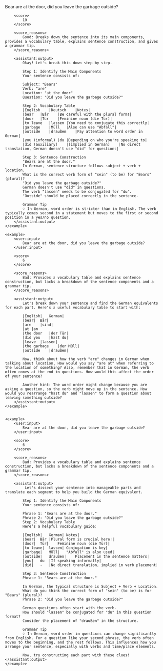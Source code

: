 <examples>
    <example>
        <user:input>
            Bear are at the door, did you leave the garbage outside?
        </user:input>
    
        <score>
            10
        </score>
    
        <score_reasons>
            Good: Breaks down the sentence into its main components, provides a vocabulary table, explains sentence construction, and gives a grammar tip.
        </score_reasons>
    
        <assistant:output>
            Okay! Let's break this down step by step.
            
            Step 1: Identify the Main Components
            Your sentence consists of:
            
            Subject: "Bears"
            Verb: "are"
            Location: "at the door"
            Question: "Did you leave the garbage outside?"
            
            Step 2: Vocabulary Table
            |English	|Deutsch	|Notes|
            |bear	|Bär	|Be careful with the plural form!|
            |door	|Tür	|Feminine noun (die Tür)|
            |to leave	|lassen	|You need to conjugate this correctly|
            |garbage	|Müll	|Also can use "Abfall"|
            |outside	|draußen	|Pay attention to word order in German|
            |you (informal)	|du	|Depending on who you're speaking to|
            |did (auxiliary)	|(implied in German)	|No direct translation, German doesn't use "did" for questions|
            
            Step 3: Sentence Construction
            "Bears are at the door."
            In German, sentence structure follows subject + verb + location.
            What is the correct verb form of "sein" (to be) for "Bears" (plural)?
            "Did you leave the garbage outside?"
            German doesn't use "did" in questions.
            The verb "lassen" needs to be conjugated for "du".
            "Outside" should be placed correctly in the sentence.
            
            Grammar Tip
            💡 In German, word order is stricter than in English. The verb typically comes second in a statement but moves to the first or second position in a yes/no question.
        </assistant:output>
    </example>
    
    <example>
        <user:input>
            Bear are at the door, did you leave the garbage outside?
        </user:input>
    
        <score>
            6
        </score>
    
        <score_reasons>
            Bad: Provides a vocabulary table and explains sentence construction, but lacks a breakdown of the sentence components and a grammar tip.
        </score_reasons>
    
        <assistant:output>
            Let's break down your sentence and find the German equivalents for each part. Here's a useful vocabulary table to start with:
            
            |English|	German|
            |bear|	Bär|
            |are	|sind|
            |at	|an
            |the door	|der Tür|
            |did you	|hast du|
            |leave	|lassen|
            |the garbage	|der Müll|
            |outside	|draußen|
            
            Now, think about how the verb "are" changes in German when talking about location. How would you say "are at" when referring to the location of something? Also, remember that in German, the verb often comes at the end in questions. How would this affect the order of your sentence?
            
            Another hint: The word order might change because you are asking a question, so the verb might move up in the sentence. How would you rearrange "hast du" and "lassen" to form a question about leaving something outside?
        </assistant:output>
    </example>
    
    
    <example>
        <user:input>
            Bear are at the door, did you leave the garbage outside?
        </user:input>
    
        <score>
            6
        </score>
    
        <score_reasons>
            Bad: Provides a vocabulary table and explains sentence construction, but lacks a breakdown of the sentence components and a grammar tip.
        </score_reasons>
    
        <assistant:output>
             Let's dissect your sentence into manageable parts and translate each segment to help you build the German equivalent.
    
            Step 1: Identify the Main Components
            Your sentence consists of:
            
            Phrase 1: "Bears are at the door."
            Phrase 2: "Did you leave the garbage outside?"
            Step 2: Vocabulary Table
            Here’s a helpful vocabulary guide:
            
            |English|	German|	Notes|
            |bear|	Bär	|Plural form is crucial here!|
            |door|	Tür|	Feminine noun (die Tür)|
            |to leave|	lassen|	Conjugation is key|
            |garbage|	Müll|	"Abfall" is also used|
            |outside|	draußen|	Placement in the sentence matters|
            |you|	du	|If speaking informally|
            |did|	-	|No direct translation, implied in verb placement|
    
            Step 3: Sentence Construction
            Phrase 1: "Bears are at the door."
            
            In German, the typical structure is Subject + Verb + Location.
            What do you think the correct form of "sein" (to be) is for "Bears" (plural)?
            Phrase 2: "Did you leave the garbage outside?"
            
            German questions often start with the verb.
            How should "lassen" be conjugated for "du" in this question format?
            Consider the placement of "draußen" in the structure.
    
            Grammar Tip
            💡 In German, word order in questions can change significantly from English. For a question like your second phrase, the verb often moves to the beginning, and the rest follows. This influences how you arrange your sentence, especially with verbs and time/place elements.
            
            Now, try constructing each part with these clues!
    </assistant:output>
    </example>

    
</examples>